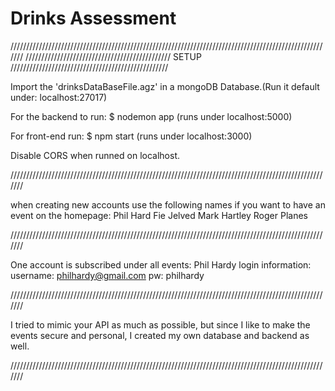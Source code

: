 # Drinks Assessment
///////////////////////////////////////////////////////////////////////////////////////////////////////
////////////////////////////////////////////// SETUP //////////////////////////////////////////////////

Import the 'drinksDataBaseFile.agz' in a mongoDB Database.(Run it default under: localhost:27017)

For the backend to run: $ nodemon app (runs under localhost:5000)

For front-end run: $ npm start (runs under localhost:3000)

Disable CORS when runned on localhost.

///////////////////////////////////////////////////////////////////////////////////////////////////////

when creating new accounts use the following names if you want to have an event on the homepage:
Phil Hard
Fie Jelved
Mark Hartley
Roger Planes

///////////////////////////////////////////////////////////////////////////////////////////////////////

One account is subscribed under all events:
Phil Hardy
login information:
username: philhardy@gmail.com
pw: philhardy

///////////////////////////////////////////////////////////////////////////////////////////////////////

I tried to mimic your API as much as possible, but since I like to make the events secure and personal,
I created my own database and backend as well.

///////////////////////////////////////////////////////////////////////////////////////////////////////
